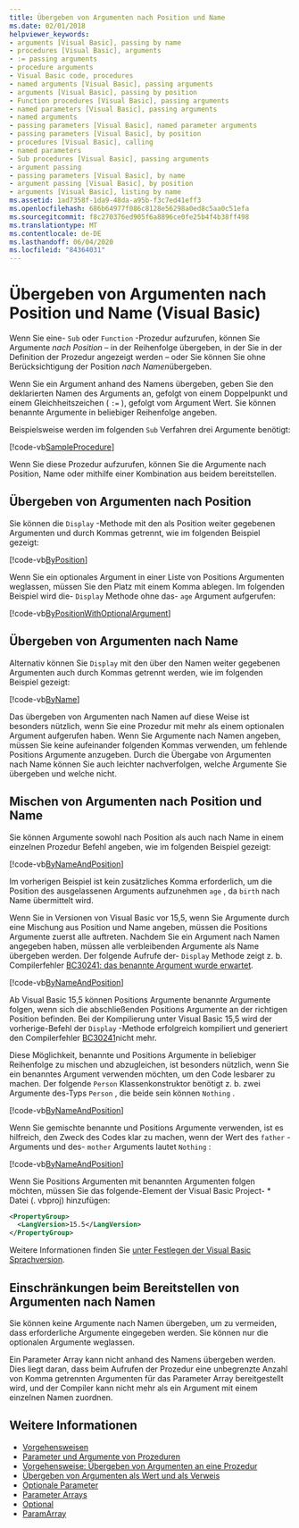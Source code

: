 ```yaml
---
title: Übergeben von Argumenten nach Position und Name
ms.date: 02/01/2018
helpviewer_keywords:
- arguments [Visual Basic], passing by name
- procedures [Visual Basic], arguments
- := passing arguments
- procedure arguments
- Visual Basic code, procedures
- named arguments [Visual Basic], passing arguments
- arguments [Visual Basic], passing by position
- Function procedures [Visual Basic], passing arguments
- named parameters [Visual Basic], passing arguments
- named arguments
- passing parameters [Visual Basic], named parameter arguments
- passing parameters [Visual Basic], by position
- procedures [Visual Basic], calling
- named parameters
- Sub procedures [Visual Basic], passing arguments
- argument passing
- passing parameters [Visual Basic], by name
- argument passing [Visual Basic], by position
- arguments [Visual Basic], listing by name
ms.assetid: 1ad7358f-1da9-48da-a95b-f3c7ed41eff3
ms.openlocfilehash: 686b64977f086c8128e56298a0ed8c5aa0c51efa
ms.sourcegitcommit: f8c270376ed905f6a8896ce0fe25b4f4b38ff498
ms.translationtype: MT
ms.contentlocale: de-DE
ms.lasthandoff: 06/04/2020
ms.locfileid: "84364031"
---
```

# <a name="passing-arguments-by-position-and-by-name-visual-basic"></a>Übergeben von Argumenten nach Position und Name (Visual Basic)

Wenn Sie eine- `Sub` oder `Function` -Prozedur aufzurufen, können Sie Argumente *nach Position* – in der Reihenfolge übergeben, in der Sie in der Definition der Prozedur angezeigt werden – oder Sie können Sie ohne Berücksichtigung der Position *nach Namen*übergeben.

Wenn Sie ein Argument anhand des Namens übergeben, geben Sie den deklarierten Namen des Arguments an, gefolgt von einem Doppelpunkt und einem Gleichheitszeichen ( `:=` ), gefolgt vom Argument Wert. Sie können benannte Argumente in beliebiger Reihenfolge angeben.

Beispielsweise werden im folgenden `Sub` Verfahren drei Argumente benötigt:

[!code-vb[SampleProcedure](../../../../../samples/snippets/visualbasic/programming-guide/language-features/passing-named-arguments/module1.vb#1)]

Wenn Sie diese Prozedur aufzurufen, können Sie die Argumente nach Position, Name oder mithilfe einer Kombination aus beidem bereitstellen.

## <a name="passing-arguments-by-position"></a>Übergeben von Argumenten nach Position

Sie können die `Display` -Methode mit den als Position weiter gegebenen Argumenten und durch Kommas getrennt, wie im folgenden Beispiel gezeigt:

[!code-vb[ByPosition](../../../../../samples/snippets/visualbasic/programming-guide/language-features/passing-named-arguments/module1.vb#2)]

Wenn Sie ein optionales Argument in einer Liste von Positions Argumenten weglassen, müssen Sie den Platz mit einem Komma ablegen. Im folgenden Beispiel wird die- `Display` Methode ohne das- `age` Argument aufgerufen:

[!code-vb[ByPositionWithOptionalArgument](../../../../../samples/snippets/visualbasic/programming-guide/language-features/passing-named-arguments/module1.vb#3)]

## <a name="passing-arguments-by-name"></a>Übergeben von Argumenten nach Name

Alternativ können Sie `Display` mit den über den Namen weiter gegebenen Argumenten auch durch Kommas getrennt werden, wie im folgenden Beispiel gezeigt:

[!code-vb[ByName](../../../../../samples/snippets/visualbasic/programming-guide/language-features/passing-named-arguments/module1.vb#4)]

Das übergeben von Argumenten nach Namen auf diese Weise ist besonders nützlich, wenn Sie eine Prozedur mit mehr als einem optionalen Argument aufgerufen haben. Wenn Sie Argumente nach Namen angeben, müssen Sie keine aufeinander folgenden Kommas verwenden, um fehlende Positions Argumente anzugeben. Durch die Übergabe von Argumenten nach Name können Sie auch leichter nachverfolgen, welche Argumente Sie übergeben und welche nicht.

## <a name="mixing-arguments-by-position-and-by-name"></a>Mischen von Argumenten nach Position und Name

Sie können Argumente sowohl nach Position als auch nach Name in einem einzelnen Prozedur Befehl angeben, wie im folgenden Beispiel gezeigt:

[!code-vb[ByNameAndPosition](../../../../../samples/snippets/visualbasic/programming-guide/language-features/passing-named-arguments/module1.vb#5)]

Im vorherigen Beispiel ist kein zusätzliches Komma erforderlich, um die Position des ausgelassenen Arguments aufzunehmen `age` , da `birth` nach Name übermittelt wird.

Wenn Sie in Versionen von Visual Basic vor 15,5, wenn Sie Argumente durch eine Mischung aus Position und Name angeben, müssen die Positions Argumente zuerst alle auftreten. Nachdem Sie ein Argument nach Namen angegeben haben, müssen alle verbleibenden Argumente als Name übergeben werden.  Der folgende Aufrufe der- `Display` Methode zeigt z. b. Compilerfehler [BC30241: das benannte Argument wurde erwartet](../../../misc/bc30241.md).

[!code-vb[ByNameAndPosition](../../../../../samples/snippets/visualbasic/programming-guide/language-features/passing-named-arguments/module1.vb#6)]

Ab Visual Basic 15,5 können Positions Argumente benannte Argumente folgen, wenn sich die abschließenden Positions Argumente an der richtigen Position befinden. Bei der Kompilierung unter Visual Basic 15,5 wird der vorherige-Befehl der `Display` -Methode erfolgreich kompiliert und generiert den Compilerfehler [BC30241](../../../misc/bc30241.md)nicht mehr.

Diese Möglichkeit, benannte und Positions Argumente in beliebiger Reihenfolge zu mischen und abzugleichen, ist besonders nützlich, wenn Sie ein benanntes Argument verwenden möchten, um den Code lesbarer zu machen. Der folgende `Person` Klassenkonstruktor benötigt z. b. zwei Argumente des-Typs `Person` , die beide sein können `Nothing` .

[!code-vb[ByNameAndPosition](../../../../../samples/snippets/visualbasic/programming-guide/language-features/passing-named-arguments/module1.vb#7)]

Wenn Sie gemischte benannte und Positions Argumente verwenden, ist es hilfreich, den Zweck des Codes klar zu machen, wenn der Wert des `father` -Arguments und des- `mother` Arguments lautet `Nothing` :

[!code-vb[ByNameAndPosition](../../../../../samples/snippets/visualbasic/programming-guide/language-features/passing-named-arguments/module1.vb#8)]

Wenn Sie Positions Argumenten mit benannten Argumenten folgen möchten, müssen Sie das folgende-Element der Visual Basic Project- \* Datei (. vbproj) hinzufügen:

```xml
<PropertyGroup>
  <LangVersion>15.5</LangVersion>
</PropertyGroup>
```

Weitere Informationen finden Sie [unter Festlegen der Visual Basic Sprachversion](../../../language-reference/configure-language-version.md).

## <a name="restrictions-on-supplying-arguments-by-name"></a>Einschränkungen beim Bereitstellen von Argumenten nach Namen

Sie können keine Argumente nach Namen übergeben, um zu vermeiden, dass erforderliche Argumente eingegeben werden. Sie können nur die optionalen Argumente weglassen.

Ein Parameter Array kann nicht anhand des Namens übergeben werden. Dies liegt daran, dass beim Aufrufen der Prozedur eine unbegrenzte Anzahl von Komma getrennten Argumenten für das Parameter Array bereitgestellt wird, und der Compiler kann nicht mehr als ein Argument mit einem einzelnen Namen zuordnen.

## <a name="see-also"></a>Weitere Informationen

- [Vorgehensweisen](./index.md)
- [Parameter und Argumente von Prozeduren](./procedure-parameters-and-arguments.md)
- [Vorgehensweise: Übergeben von Argumenten an eine Prozedur](./how-to-pass-arguments-to-a-procedure.md)
- [Übergeben von Argumenten als Wert und als Verweis](./passing-arguments-by-value-and-by-reference.md)
- [Optionale Parameter](./optional-parameters.md)
- [Parameter Arrays](./parameter-arrays.md)
- [Optional](../../../language-reference/modifiers/optional.md)
- [ParamArray](../../../language-reference/modifiers/paramarray.md)
